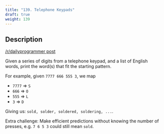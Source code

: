 ```yaml
---
title: "139. Telephone Keypads"
draft: true
weight: 139
---
```


## Description

[/r/dailyprogrammer post](https://www.reddit.com/r/dailyprogrammer/comments/1sody4/12113_challenge_139_intermediate_telephone_keypads/)

Given a series of digits from a telephone keypad, and a list of English words, print the word(s) that fit the starting pattern.

For example, given `7777 666 555 3`, we map

* `7777` => `S`
* `666` => `O`
* `555` => `L`
* `3` => `D`

Giving us: `sold, solder, soldered, soldering, ...`.

Extra challenge: Make efficient predictions without knowing the number of presses, e.g. `7 6 5 3` could still mean `sold`.
